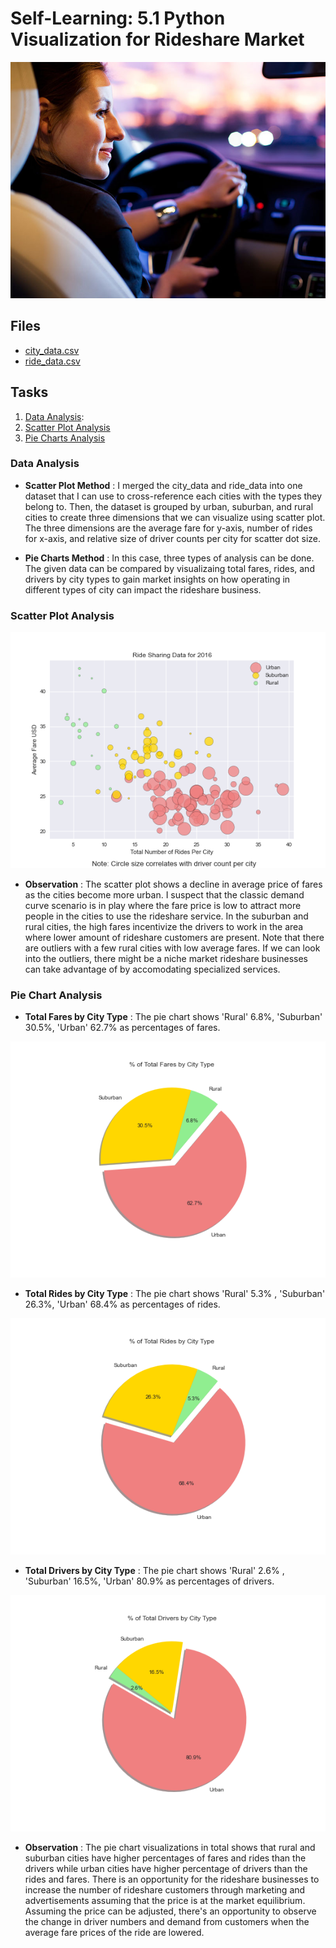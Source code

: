 # Self-Learning: 5.1 Python Visualization for Rideshare Market

![Rideshare](Images/rideshare.jpg)

## Files

* [city_data.csv](data/city_data.csv)
* [ride_data.csv](data/ride_data.csv)

## Tasks

1. [Data Analysis](#Data-Analysis):
2. [Scatter Plot Analysis](#Scatter-Plot-Analysis)
3. [Pie Charts Analysis](#Pie-Chart-Analysis)

### Data Analysis

* __Scatter Plot Method__ : I merged the city_data and ride_data into one dataset that I can use to cross-reference each cities with the types they belong to. Then, the dataset is grouped by urban, suburban, and rural cities to create three dimensions that we can visualize using scatter plot. The three dimensions are the average fare for y-axis, number of rides for x-axis, and relative size of driver counts per city for scatter dot size. 

* __Pie Charts Method__ : In this case, three types of analysis can be done. The given data can be compared by visualizaing total fares, rides, and drivers by city types to gain market insights on how operating in different types of city can impact the rideshare business. 

### Scatter Plot Analysis

![Scatter Plot](Images/bubblechart.png)

* __Observation__ : The scatter plot shows a decline in average price of fares as the cities become more urban. I suspect that the classic demand curve scenario is in play where the fare price is low to attract more people in the cities to use the rideshare service. In the suburban and rural cities, the high fares incentivize the drivers to work in the area where lower amount of rideshare customers are present.  Note that there are outliers with a few rural cities with low average fares. If we can look into the outliers, there might be a niche market rideshare businesses can take advantage of by accomodating specialized services.  

### Pie Chart Analysis

* __Total Fares by City Type__ : The pie chart shows 'Rural' 6.8%, 'Suburban' 30.5%, 'Urban' 62.7% as percentages of fares.

![Total Fares by City Type](Images/faresbytype.png)

* __Total Rides by City Type__ : The pie chart shows 'Rural' 5.3% , 'Suburban' 26.3%, 'Urban' 68.4% as percentages of rides.

![Total Rides by City Type](Images/ridesbytype.png)

* __Total Drivers by City Type__ : The pie chart shows 'Rural' 2.6% , 'Suburban' 16.5%, 'Urban' 80.9% as percentages of drivers.

![Total Drivers by City Type](Images/driversbytype.png)

* __Observation__ : The pie chart visualizations in total shows that rural and suburban cities have higher percentages of fares and rides than the drivers while urban cities have higher percentage of drivers than the rides and fares. There is an opportunity for the rideshare businesses to increase the number of rideshare customers through marketing and advertisements assuming that the price is at the market equilibrium. Assuming the price can be adjusted, there's an opportunity to observe the change in driver numbers and demand from customers when the average fare prices of the ride are lowered.   